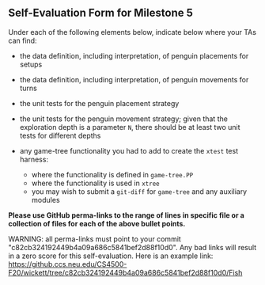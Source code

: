 ## Self-Evaluation Form for Milestone 5

Under each of the following elements below, indicate below where your
TAs can find:

- the data definition, including interpretation, of penguin placements for setups 

- the data definition, including interpretation, of penguin movements for turns

- the unit tests for the penguin placement strategy 

- the unit tests for the penguin movement strategy; 
  given that the exploration depth is a parameter `N`, there should be at least two unit tests for different depths 
  
- any game-tree functionality you had to add to create the `xtest` test harness:
  - where the functionality is defined in `game-tree.PP`
  - where the functionality is used in `xtree`
  - you may wish to submit a `git-diff` for `game-tree` and any auxiliary modules 

**Please use GitHub perma-links to the range of lines in specific
file or a collection of files for each of the above bullet points.**

  WARNING: all perma-links must point to your commit "c82cb324192449b4a09a686c5841bef2d88f10d0".
  Any bad links will result in a zero score for this self-evaluation.
  Here is an example link:
    <https://github.ccs.neu.edu/CS4500-F20/wickett/tree/c82cb324192449b4a09a686c5841bef2d88f10d0/Fish>

